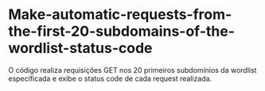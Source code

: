 # Make-automatic-requests-from-the-first-20-subdomains-of-the-wordlist-status-code
O código realiza requisições GET nos 20 primeiros subdomínios da wordlist específicada e exibe o status code de cada request realizada.
